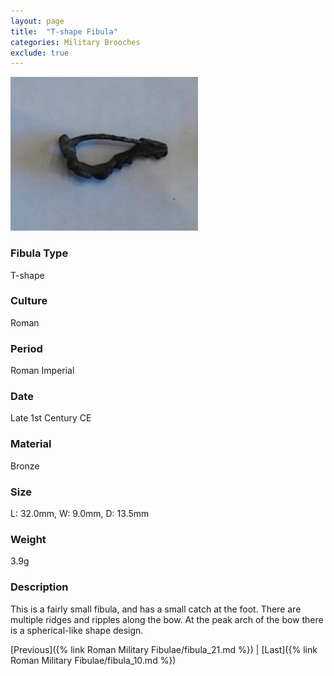 ```yaml
---
layout: page
title:  "T-shape Fibula"
categories: Military Brooches
exclude: true
---
```


<img src="fibula/t-shape.jpg" alt="photo" width= "300px">

### Fibula Type
T-shape
### Culture
Roman
### Period
 Roman Imperial
### Date
Late 1st Century CE
### Material
 Bronze
### Size
  L: 32.0mm, W: 9.0mm, D: 13.5mm
### Weight
3.9g
### Description
 This is a fairly small fibula, and has a small catch at the foot. There are multiple ridges and ripples along the bow. At the peak arch of the bow there is a spherical-like shape design.

[Previous]({% link Roman Military Fibulae/fibula_21.md %}) | [Last]({% link Roman Military Fibulae/fibula_10.md %})
